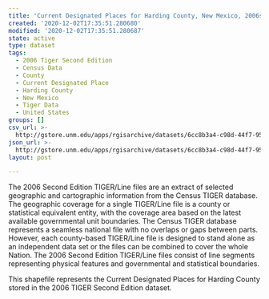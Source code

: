 ```yaml
---
title: 'Current Designated Places for Harding County, New Mexico, 2006se TIGER'
created: '2020-12-02T17:35:51.280680'
modified: '2020-12-02T17:35:51.280687'
state: active
type: dataset
tags:
  - 2006 Tiger Second Edition
  - Census Data
  - County
  - Current Designated Place
  - Harding County
  - New Mexico
  - Tiger Data
  - United States
groups: []
csv_url: >-
  http://gstore.unm.edu/apps/rgisarchive/datasets/6cc8b3a4-c98d-44f7-959a-b18a8312a578/tgr2006se_hard_placecu.derived.csv
json_url: >-
  http://gstore.unm.edu/apps/rgisarchive/datasets/6cc8b3a4-c98d-44f7-959a-b18a8312a578/tgr2006se_hard_placecu.derived.json
layout: post

---
```

The 2006 Second Edition TIGER/Line files are an extract of selected geographic and cartographic information from the Census TIGER database.  The geographic coverage for a single TIGER/Line file is a county or statistical equivalent entity, with the coverage area based on the latest available governmental unit boundaries. The Census TIGER database represents a seamless national file with no overlaps or gaps between parts.  However, each county-based TIGER/Line file is designed to stand alone as an independent data set or the files can be combined to cover the whole Nation.  The 2006 Second Edition  TIGER/Line files consist of line segments representing physical features and governmental and statistical boundaries.  

This shapefile represents the Current Designated Places for Harding County stored in the 2006 TIGER Second Edition dataset.
